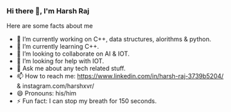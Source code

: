 ### Hi there 👋, I'm Harsh Raj

Here are some facts about me

- 🔭 I’m currently working on C++, data structures, alorithms & python.
- 🌱 I’m currently learning C++.
- 👯 I’m looking to collaborate on AI & IOT.
- 🤔 I’m looking for help with IOT.
- 💬 Ask me about any tech related stuff.
- 📫 How to reach me: https://www.linkedin.com/in/harsh-raj-3739b5204/ & instagram.com/harshxvr/
- 😄 Pronouns: his/him
- ⚡ Fun fact: I can stop my breath for 150 seconds.
